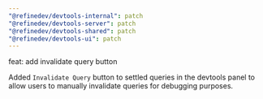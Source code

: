 ```yaml
---
"@refinedev/devtools-internal": patch
"@refinedev/devtools-server": patch
"@refinedev/devtools-shared": patch
"@refinedev/devtools-ui": patch
---
```


feat: add invalidate query button

Added `Invalidate Query` button to settled queries in the devtools panel to allow users to manually invalidate queries for debugging purposes.
